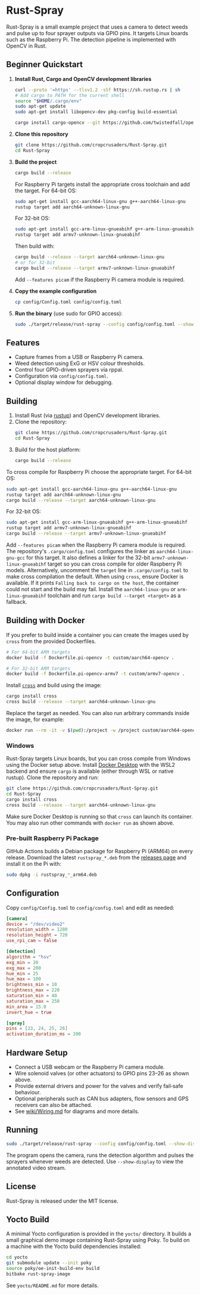 # Rust-Spray

Rust-Spray is a small example project that uses a camera to detect weeds and pulse up to four sprayer outputs via GPIO pins. It targets Linux boards such as the Raspberry Pi. The detection pipeline is implemented with OpenCV in Rust.

## Beginner Quickstart

1. **Install Rust, Cargo and OpenCV development libraries**
   ```bash
   curl --proto '=https' --tlsv1.2 -sSf https://sh.rustup.rs | sh
   # Add cargo to PATH for the current shell
   source "$HOME/.cargo/env"
   sudo apt-get update
   sudo apt-get install libopencv-dev pkg-config build-essential

   cargo install cargo-opencv --git https://github.com/twistedfall/opencv-rust
   ```
2. **Clone this repository**
   ```bash
   git clone https://github.com/cropcrusaders/Rust-Spray.git
   cd Rust-Spray
   ```
3. **Build the project**
   ```bash
   cargo build --release
   ```
   For Raspberry Pi targets install the appropriate cross toolchain and add the target.
   For 64-bit OS:
   ```bash
   sudo apt-get install gcc-aarch64-linux-gnu g++-aarch64-linux-gnu
   rustup target add aarch64-unknown-linux-gnu
   ```
   For 32-bit OS:
   ```bash
   sudo apt-get install gcc-arm-linux-gnueabihf g++-arm-linux-gnueabihf
   rustup target add armv7-unknown-linux-gnueabihf
   ```
   Then build with:
   ```bash
   cargo build --release --target aarch64-unknown-linux-gnu
   # or for 32-bit
   cargo build --release --target armv7-unknown-linux-gnueabihf
   ```
   Add `--features picam` if the Raspberry Pi camera module is required.

4. **Copy the example configuration**
   ```bash
   cp config/Config.toml config/config.toml
   ```
5. **Run the binary** (use sudo for GPIO access):
   ```bash
   sudo ./target/release/rust-spray --config config/config.toml --show-display
   ```

## Features

- Capture frames from a USB or Raspberry Pi camera.
- Weed detection using ExG or HSV colour thresholds.
- Control four GPIO-driven sprayers via rppal.
- Configuration via `config/config.toml`.
- Optional display window for debugging.

## Building

1. Install Rust (via [rustup](https://rustup.rs)) and OpenCV development libraries.
2. Clone the repository:
   ```bash
   git clone https://github.com/cropcrusaders/Rust-Spray.git
   cd Rust-Spray
   ```
3. Build for the host platform:
   ```bash
   cargo build --release
   ```

To cross compile for Raspberry Pi choose the appropriate target.
For 64-bit OS:
   ```bash
   sudo apt-get install gcc-aarch64-linux-gnu g++-aarch64-linux-gnu
   rustup target add aarch64-unknown-linux-gnu
   cargo build --release --target aarch64-unknown-linux-gnu
   ```
For 32-bit OS:
   ```bash
   sudo apt-get install gcc-arm-linux-gnueabihf g++-arm-linux-gnueabihf
   rustup target add armv7-unknown-linux-gnueabihf
   cargo build --release --target armv7-unknown-linux-gnueabihf
   ```
Add `--features picam` when the Raspberry Pi camera module is required.
The repository's `.cargo/config.toml` configures the linker as `aarch64-linux-gnu-gcc` for this target.
It also defines a linker for the 32-bit `armv7-unknown-linux-gnueabihf` target so you can cross compile for older Raspberry Pi models.
Alternatively, uncomment the `target` line in `.cargo/config.toml` to make cross compilation the default.
When using `cross`, ensure Docker is available. If it prints `Falling back to cargo on the host`, the container could not start and the build may fail.
Install the `aarch64-linux-gnu` or `arm-linux-gnueabihf` toolchain and run `cargo build --target <target>` as a fallback.

## Building with Docker

If you prefer to build inside a container you can create the images used by
`cross` from the provided Dockerfiles.

```bash
# For 64-bit ARM targets
docker build -f Dockerfile.pi-opencv -t custom/aarch64-opencv .

# For 32-bit ARM targets
docker build -f Dockerfile.pi-opencv-armv7 -t custom/armv7-opencv .
```

Install [`cross`](https://github.com/cross-rs/cross) and build using the image:

```bash
cargo install cross
cross build --release --target aarch64-unknown-linux-gnu
```

Replace the target as needed. You can also run arbitrary commands inside the
image, for example:

```bash
docker run --rm -it -v $(pwd):/project -w /project custom/aarch64-opencv cargo test
```

### Windows

Rust-Spray targets Linux boards, but you can cross compile from Windows using
the Docker setup above. Install [Docker Desktop](https://www.docker.com/products/docker-desktop)
with the WSL2 backend and ensure `cargo` is available (either through WSL or
native rustup). Clone the repository and run:

```bash
git clone https://github.com/cropcrusaders/Rust-Spray.git
cd Rust-Spray
cargo install cross
cross build --release --target aarch64-unknown-linux-gnu
```

Make sure Docker Desktop is running so that `cross` can launch its container.
You may also run other commands with `docker run` as shown above.

### Pre-built Raspberry Pi Package

GitHub Actions builds a Debian package for Raspberry Pi (ARM64) on every
release. Download the latest `rustspray_*.deb` from the
[releases page](https://github.com/cropcrusaders/Rust-Spray/releases) and
install it on the Pi with:

```bash
sudo dpkg -i rustspray_*_arm64.deb
```


## Configuration

Copy `config/Config.toml` to `config/config.toml` and edit as needed:

```toml
[camera]
device = "/dev/video2"
resolution_width = 1280
resolution_height = 720
use_rpi_cam = false

[detection]
algorithm = "hsv"
exg_min = 20
exg_max = 200
hue_min = 25
hue_max = 100
brightness_min = 10
brightness_max = 220
saturation_min = 40
saturation_max = 250
min_area = 15.0
invert_hue = true

[spray]
pins = [23, 24, 25, 26]
activation_duration_ms = 200
```

## Hardware Setup

- Connect a USB webcam or the Raspberry Pi camera module.
- Wire solenoid valves (or other actuators) to GPIO pins 23–26 as shown above.
- Provide external drivers and power for the valves and verify fail‑safe behaviour.
- Optional peripherals such as CAN bus adapters, flow sensors and GPS receivers can also be attached.
- See [wiki/Wiring.md](wiki/Wiring.md) for diagrams and more details.

## Running

```bash
sudo ./target/release/rust-spray --config config/config.toml --show-display
```

The program opens the camera, runs the detection algorithm and pulses the sprayers whenever weeds are detected. Use `--show-display` to view the annotated video stream.

## License

Rust-Spray is released under the MIT license.

## Yocto Build

A minimal Yocto configuration is provided in the `yocto/` directory. It builds
a small graphical demo image containing Rust-Spray using Poky. To build on a
machine with the Yocto build dependencies installed:

```bash
cd yocto
git submodule update --init poky
source poky/oe-init-build-env build
bitbake rust-spray-image
```

See `yocto/README.md` for more details.
